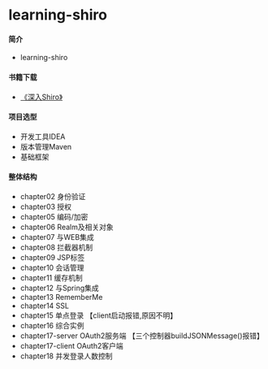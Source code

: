 # learning-shiro

#### 简介
 * learning-shiro
 
#### 书籍下载
 * <a href="http://download.csdn.net/download/it_lyd/10202852" target="_blank">《深入Shiro》</a>

#### 项目选型
* 开发工具IDEA
* 版本管理Maven
* 基础框架 

#### 整体结构
 *  chapter02 身份验证
 *  chapter03 授权
 *  chapter05 编码/加密
 *  chapter06 Realm及相关对象
 *  chapter07 与WEB集成
 *  chapter08 拦截器机制
 *  chapter09 JSP标签
 *  chapter10 会话管理
 *  chapter11 缓存机制
 *  chapter12 与Spring集成
 *  chapter13 RememberMe
 *  chapter14 SSL
 *  chapter15 单点登录 【client启动报错,原因不明】
 *  chapter16 综合实例
 *  chapter17-server OAuth2服务端 【三个控制器buildJSONMessage()报错】
 *  chapter17-client OAuth2客户端
 *  chapter18 并发登录人数控制
